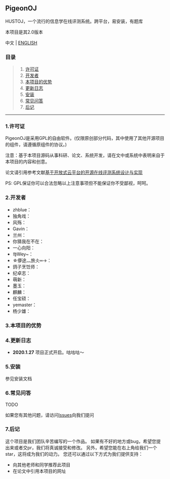 
## PigeonOJ
HUSTOJ，一个流行的信息学在线评测系统。跨平台，易安装，有题库

本项目是其2.0版本

中文 | [ENGLISH](https://github.com/Pigeon-Developer/pigeon-oj/blob/master/README-en.md)

### 目录

> 1. [许可证](#1许可证)
> 2. [开发者](#2开发者)
> 3. [本项目的优势](#3本项目的优势)
> 4. [更新日志](#4更新日志)
> 5. [安装](#5安装)
> 6. [常见问答](#6常见问答)
> 7. [后记](#7后记)

---

### 1.许可证

PigeonOJ是采用GPL的自由软件。(仅限原创部分代码，其中使用了其他开源项目的组件，请遵循原组件的协议。)

注意：基于本项目源码从事科研、论文、系统开发，请在文中或系统中表明来自于本项目的内容和创意。

论文请引用参考文献[基于开放式云平台的开源在线评测系统设计与实现](http://kns.cnki.net/KCMS/detail/detail.aspx?dbcode=CJFQ&dbname=CJFD2012&filename=JSJA2012S3088&uid=WEEvREcwSlJHSldRa1FhdXNXYXJwcFhRL1Z1Q2lKUDFMNGd0TnJVVlh4bz0=$9A4hF_YAuvQ5obgVAqNKPCYcEjKensW4ggI8Fm4gTkoUKaID8j8gFw!!&v=MjgwNTExVDNxVHJXTTFGckNVUkwyZlllWm1GaURsV3IvQUx6N0JiN0c0SDlPdnJJOU5iSVI4ZVgxTHV4WVM3RGg=)

PS: GPL保证你可以合法忽略以上注意事项但不能保证你不受鄙视，呵呵。

### 2.开发者

- zhblue：
- 独角戏：
- 风殇：
- Gavin：
- 兰州：
- 你猜我在不在：
- 一心向阳：
- ♍Wey~：
- ☆儚途灬旅仌═→：
- 鸽子烹饪师：
- 纪卓志：
- 萌新：
- 墨玉：
- 麒麟：
- 任宝硕：
- yemaster：
- 杨少雄：

### 3.本项目的优势

### 4.更新日志

- **2020.1.27** 项目正式开启。咕咕咕～

### 5.安装

参见安装文档

### 6.常见问答

TODO

如果您有其他问题，请访问[Issues](#)向我们提问

### 7.后记

这个项目是我们团队辛苦编写的一个作品。 如果有不好的地方或bug，希望您提出来或者交pr，我们将真诚接受和修改。 另外，希望您能在右上角给我们一个star，这将成为我们的动力。 您还可以通过以下方式为我们提供支持：
- 向其他老师和同学推荐此项目
- 在论文中引用本项目的网址
